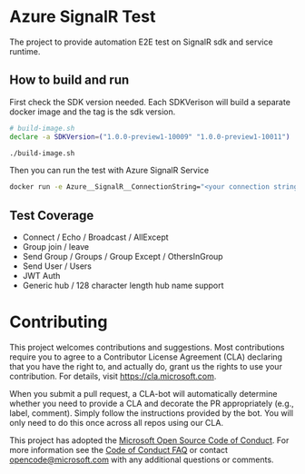 # Azure SignalR Test
The project to provide automation E2E test on SignalR sdk and service runtime.

## How to build and run
First check the SDK version needed. Each SDKVerison will build a separate docker image and the tag is the sdk version.
```bash
# build-image.sh
declare -a SDKVersion=("1.0.0-preview1-10009" "1.0.0-preview1-10011")
```
```bash
./build-image.sh
```

Then you can run the test with Azure SignalR Service
```bash
docker run -e Azure__SignalR__ConnectionString="<your connection string>"  signalr-test:<sdk version>
```

## Test Coverage
* Connect / Echo / Broadcast / AllExcept
* Group join / leave
* Send Group / Groups / Group Except / OthersInGroup
* Send User / Users
* JWT Auth
* Generic hub / 128 character length hub name support

# Contributing

This project welcomes contributions and suggestions.  Most contributions require you to agree to a
Contributor License Agreement (CLA) declaring that you have the right to, and actually do, grant us
the rights to use your contribution. For details, visit https://cla.microsoft.com.

When you submit a pull request, a CLA-bot will automatically determine whether you need to provide
a CLA and decorate the PR appropriately (e.g., label, comment). Simply follow the instructions
provided by the bot. You will only need to do this once across all repos using our CLA.

This project has adopted the [Microsoft Open Source Code of Conduct](https://opensource.microsoft.com/codeofconduct/).
For more information see the [Code of Conduct FAQ](https://opensource.microsoft.com/codeofconduct/faq/) or
contact [opencode@microsoft.com](mailto:opencode@microsoft.com) with any additional questions or comments.
